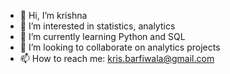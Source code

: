 - 👋 Hi, I’m krishna
- 👀 I’m interested in statistics, analytics
- 🌱 I’m currently learning Python and SQL
- 💞️ I’m looking to collaborate on analytics projects
- 📫 How to reach me: kris.barfiwala@gmail.com

<!---
krishnabx/krishnabx is a ✨ special ✨ repository because its `README.md` (this file) appears on your GitHub profile.
You can click the Preview link to take a look at your changes.
--->
